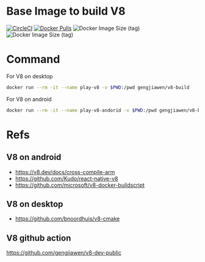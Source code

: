 # Base Image to build V8
[![CircleCI](https://circleci.com/gh/gengjiawen/v8-build.svg?style=svg)](https://circleci.com/gh/gengjiawen/v8-build)
[![Docker Pulls](https://img.shields.io/docker/pulls/gengjiawen/v8-build)](https://hub.docker.com/r/gengjiawen/v8-build)
![Docker Image Size (tag)](https://img.shields.io/docker/image-size/gengjiawen/v8-build/latest)
![Docker Image Size (tag)](https://img.shields.io/docker/image-size/gengjiawen/v8-build/android?label=android)


# Command
For V8 on desktop
```bash
docker run --rm -it --name play-v8 -v $PWD:/pwd gengjiawen/v8-build
```
For V8 on android
```bash
docker run --rm -it --name play-v8-andorid -v $PWD:/pwd gengjiawen/v8-build:android
```

# Refs
## V8 on android
* https://v8.dev/docs/cross-compile-arm
* https://github.com/Kudo/react-native-v8
* https://github.com/microsoft/v8-docker-buildscript

## V8 on desktop
* https://github.com/bnoordhuis/v8-cmake

## V8 github action
https://github.com/gengjiawen/v8-dev-public
